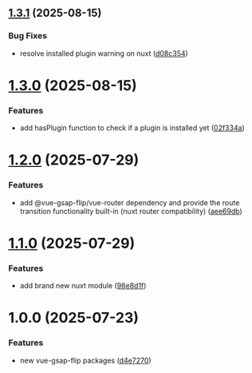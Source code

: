 ## [1.3.1](https://github.com/lavolpecheprogramma/vue-gsap-flip/compare/@vue-gsap-flip/docs@1.3.0...@vue-gsap-flip/docs@1.3.1) (2025-08-15)


### Bug Fixes

* resolve installed plugin warning on nuxt ([d08c354](https://github.com/lavolpecheprogramma/vue-gsap-flip/commit/d08c354c65f4dfdee16c1a6a27fb6e23cb78234e))

# [1.3.0](https://github.com/lavolpecheprogramma/vue-gsap-flip/compare/@vue-gsap-flip/docs@1.2.0...@vue-gsap-flip/docs@1.3.0) (2025-08-15)


### Features

* add hasPlugin function to check if a plugin is installed yet ([02f334a](https://github.com/lavolpecheprogramma/vue-gsap-flip/commit/02f334a9fdccd5996fad57d47fb99ae1238f3f63))

# [1.2.0](https://github.com/lavolpecheprogramma/vue-gsap-flip/compare/@vue-gsap-flip/docs@1.1.0...@vue-gsap-flip/docs@1.2.0) (2025-07-29)


### Features

* add @vue-gsap-flip/vue-router dependency and provide the route transition functionality built-in (nuxt router compatibility) ([aee69db](https://github.com/lavolpecheprogramma/vue-gsap-flip/commit/aee69db2ba5d118c29219c4f0023dfd51f9cf14b))

# [1.1.0](https://github.com/lavolpecheprogramma/vue-gsap-flip/compare/@vue-gsap-flip/docs@1.0.0...@vue-gsap-flip/docs@1.1.0) (2025-07-29)


### Features

* add brand new nuxt module ([98e8d1f](https://github.com/lavolpecheprogramma/vue-gsap-flip/commit/98e8d1fc3b8a860a5a1bba609e5b0f4fa8219362))

# 1.0.0 (2025-07-23)


### Features

* new vue-gsap-flip packages ([d4e7270](https://github.com/lavolpecheprogramma/vue-gsap-flip/commit/d4e727068186b125248152d10e7ead20df6dd36c))
